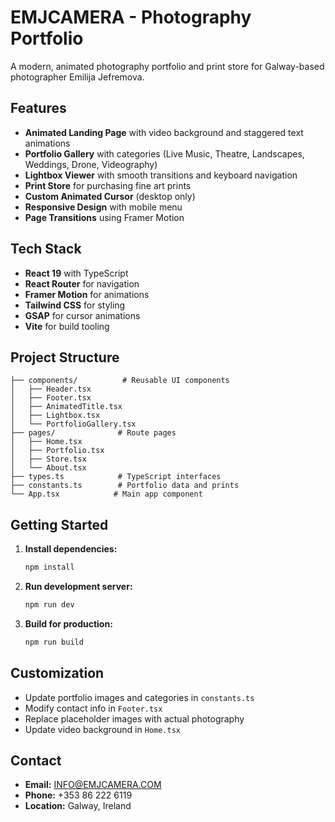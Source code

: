 # EMJCAMERA - Photography Portfolio

A modern, animated photography portfolio and print store for Galway-based photographer Emilija Jefremova.

## Features

- **Animated Landing Page** with video background and staggered text animations
- **Portfolio Gallery** with categories (Live Music, Theatre, Landscapes, Weddings, Drone, Videography)
- **Lightbox Viewer** with smooth transitions and keyboard navigation
- **Print Store** for purchasing fine art prints
- **Custom Animated Cursor** (desktop only)
- **Responsive Design** with mobile menu
- **Page Transitions** using Framer Motion

## Tech Stack

- **React 19** with TypeScript
- **React Router** for navigation
- **Framer Motion** for animations
- **Tailwind CSS** for styling
- **GSAP** for cursor animations
- **Vite** for build tooling

## Project Structure

```
├── components/          # Reusable UI components
│   ├── Header.tsx
│   ├── Footer.tsx
│   ├── AnimatedTitle.tsx
│   ├── Lightbox.tsx
│   └── PortfolioGallery.tsx
├── pages/              # Route pages
│   ├── Home.tsx
│   ├── Portfolio.tsx
│   ├── Store.tsx
│   └── About.tsx
├── types.ts            # TypeScript interfaces
├── constants.ts        # Portfolio data and prints
└── App.tsx            # Main app component
```

## Getting Started

1. **Install dependencies:**
   ```bash
   npm install
   ```

2. **Run development server:**
   ```bash
   npm run dev
   ```

3. **Build for production:**
   ```bash
   npm run build
   ```

## Customization

- Update portfolio images and categories in `constants.ts`
- Modify contact info in `Footer.tsx`
- Replace placeholder images with actual photography
- Update video background in `Home.tsx`

## Contact

- **Email:** INFO@EMJCAMERA.COM
- **Phone:** +353 86 222 6119
- **Location:** Galway, Ireland